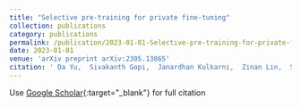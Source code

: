 ```yaml
---
title: "Selective pre-training for private fine-tuning"
collection: publications
category: publications
permalink: /publication/2023-01-01-Selective-pre-training-for-private-fine-tuning
date: 2023-01-01
venue: 'arXiv preprint arXiv:2305.13865'
citation: ' Da Yu,  Sivakanth Gopi,  Janardhan Kulkarni,  Zinan Lin,  Saurabh Naik,  Tomasz Religa,  Jian Yin,  Huishuai Zhang, &quot;Selective pre-training for private fine-tuning.&quot; arXiv preprint arXiv:2305.13865, 2023.'
---
```

Use [Google Scholar](https://scholar.google.com/scholar?q=Selective+pre+training+for+private+fine+tuning){:target="_blank"} for full citation